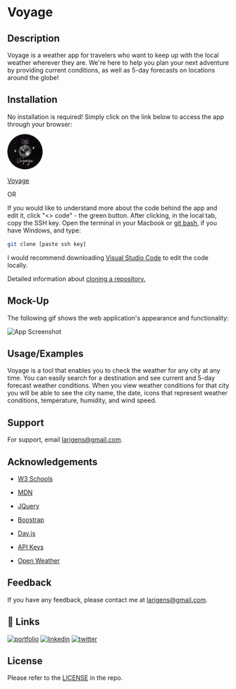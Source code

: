 # Voyage

## Description

Voyage is a weather app for travelers who want to keep up with the local weather wherever they are. We're here to help you plan your next adventure by providing current conditions, as well as 5-day forecasts on locations around the globe!

## Installation

No installation is required! Simply click on the link below to access the app through your browser:

<img src="./assets/favicon/apple-touch-icon.png" alt="logo" width="80px" height="80px">

[Voyage](https://larigens.github.io/voyage/)
    
OR

If you would like to understand more about the code behind the app and edit it, click "<> code" - the green button. After clicking, in the local tab, copy the SSH key. Open the terminal in your Macbook or [git bash](https://git-scm.com/downloads), if you have Windows, and type:

```bash
git clone [paste ssh key]
```

I would recommend downloading [Visual Studio Code](https://code.visualstudio.com/download) to edit the code locally. 

Detailed information about [cloning a repository.](https://docs.github.com/en/repositories/creating-and-managing-repositories/cloning-a-repository)

## Mock-Up

The following gif shows the web application's appearance and functionality:

![App Screenshot](./assets/images/demo.gif)

## Usage/Examples

Voyage is a tool that enables you to check the weather for any city at any time. You can easily search for a destination and see current and 5-day forecast weather conditions. When you view weather conditions for that city you will be able to see the city name, the date, icons that represent weather conditions, temperature, humidity, and wind speed.

## Support

For support, email larigens@gmail.com.

## Acknowledgements

- [W3 Schools](https://www.w3schools.com)

- [MDN](https://developer.mozilla.org/en-US/)
  
- [JQuery](https://api.jquery.com/)

- [Boostrap](https://getbootstrap.com/docs/5.2/getting-started/introduction/)
  
- [Day.js](https://day.js.org/docs/en/display/format)

- [API Keys](https://coding-boot-camp.github.io/full-stack/apis/how-to-use-api-keys)

- [Open Weather](https://openweathermap.org/forecast5)

## Feedback

If you have any feedback, please contact me at larigens@gmail.com.

## 🔗 Links

[![portfolio](https://img.shields.io/badge/my_portfolio-000?style=for-the-badge&logo=ko-fi&logoColor=white)](https://larigens.github.io/lari-gui/)
[![linkedin](https://img.shields.io/badge/linkedin-0A66C2?style=for-the-badge&logo=linkedin&logoColor=white)](https://www.linkedin.com/in/lari-gui/)
[![twitter](https://img.shields.io/badge/twitter-1DA1F2?style=for-the-badge&logo=twitter&logoColor=white)](https://twitter.com/coffeebr_eak)

## License

Please refer to the [LICENSE](https://choosealicense.com/licenses/mit/) in the repo.

